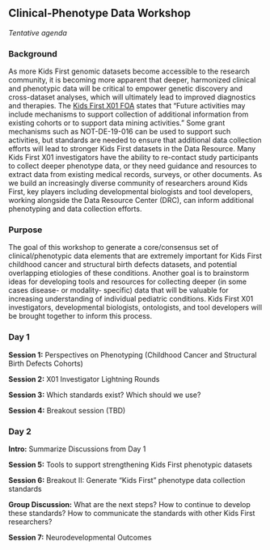 ## Clinical-Phenotype Data Workshop 

_Tentative agenda_

### Background

As more Kids First genomic datasets become accessible to the research community, it is becoming more apparent that deeper, harmonized clinical and phenotypic data will be critical to empower genetic discovery and cross-dataset analyses, which will ultimately lead to improved diagnostics and therapies. 
The [Kids First X01 FOA](https://grants.nih.gov/grants/guide/pa-files/PAR-19-104.html) states that “Future activities may include mechanisms to support collection of additional information from existing cohorts or to support data mining activities.” Some grant mechanisms such as NOT-DE-19-016 can be used to support such activities, but standards are needed to ensure that additional data collection efforts will lead to stronger Kids First datasets in the Data Resource. Many Kids First X01 investigators have the ability to re-contact study participants to collect deeper phenotype data, or they need guidance and resources to extract data from existing medical records, surveys, or other documents. As we build an increasingly diverse community of researchers around Kids First, key players including developmental biologists and tool developers, working alongside the Data Resource Center (DRC), can inform additional phenotyping and data collection efforts. 

### Purpose

The goal of this workshop to generate a core/consensus set of clinical/phenotypic data elements that are extremely important for Kids First childhood cancer and structural birth defects datasets, and potential overlapping etiologies of these conditions. Another goal is to brainstorm ideas for developing tools and resources for collecting deeper (in some cases disease- or modality- specific) data that will be valuable for increasing understanding of individual pediatric conditions. Kids First X01 investigators, developmental biologists, ontologists, and tool developers will be brought together to inform this process. 

### Day 1

**Session 1:** Perspectives on Phenotyping (Childhood Cancer and Structural Birth Defects Cohorts)

**Session 2:** X01 Investigator Lightning Rounds

**Session 3:** Which standards exist? Which should we use?

**Session 4:** Breakout session (TBD)

### Day 2 

**Intro:** Summarize Discussions from Day 1

**Session 5:** Tools to support strengthening Kids First phenotypic datasets

**Session 6:** Breakout II: Generate “Kids First” phenotype data collection standards

**Group Discussion:** What are the next steps? How to continue to develop these standards? How to communicate the standards with other Kids First researchers?  

**Session 7:** Neurodevelopmental Outcomes

